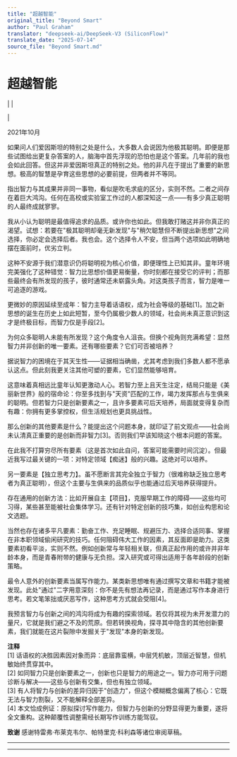 ```yaml
---
title: "超越智能"
original_title: "Beyond Smart"
author: "Paul Graham"
translator: "deepseek-ai/DeepSeek-V3 (SiliconFlow)"
translate_date: "2025-07-14"
source_file: "Beyond Smart.md"
---
```


# 超越智能

| | [](index.html)  

|  

2021年10月  

如果问人们爱因斯坦的特别之处是什么，大多数人会说因为他极其聪明。即便是那些试图给出更复杂答案的人，脑海中首先浮现的恐怕也是这个答案。几年前的我也会如此回答。但这并非爱因斯坦真正的特别之处。他的非凡在于提出了重要的新思想。极高的智慧是孕育这些思想的必要前提，但两者并不等同。  

指出智力与其成果并非同一事物，看似是吹毛求疵的区分，实则不然。二者之间存在着巨大鸿沟。任何在高校或实验室工作过的人都深知这一点——有多少真正聪明的人最终成就寥寥。  

我从小认为聪明是最值得追求的品质。或许你也如此。但我敢打赌这并非你真正的渴望。试想：若要在"极其聪明却毫无新发现"与"稍欠聪慧但不断提出新思想"之间选择，你必定会选择后者。我也会。这个选择令人不安，但当两个选项如此明确地摆在面前时，优劣立判。  

这种不安源于我们潜意识仍将聪明视为核心价值，即便理性上已知其非。童年环境完美强化了这种错觉：智力比思想价值更易衡量，你时刻都在接受它的评判；而那些最终会有所发现的孩子，彼时通常还未崭露头角。对这类孩子而言，智力是唯一可追逐的游戏。  

更微妙的原因延续至成年：智力主导着话语权，成为社会等级的基础[1]。加之新思想的诞生在历史上如此短暂，至今仍属极少数人的领域，社会尚未真正意识到这才是终极目标，而智力仅是手段[2]。  

为何众多聪明人未能有所发现？这个角度令人沮丧。但换个视角则充满希望：显然智力并非创新的唯一要素。还有哪些要素？它们可否被培养？  

据说智力的困境在于其天生性——证据相当确凿，尤其考虑到我们多数人都不愿承认这点。但此刻我更关注其他可塑的要素，它们显然能够培育。  

这意味着真相远比童年认知更激动人心。若智力至上且天生注定，结局只能是《美丽新世界》般的宿命论：你至多找到与"天资"匹配的工作，竭力发挥那点与生俱来的聪明。但若智力只是创新要素之一，且许多要素可后天培养，局面就变得复杂而有趣：你拥有更多掌控权，但生活规划也更具挑战性。  

那么创新的其他要素是什么？能提出这个问题本身，就印证了前文观点——社会尚未认清真正重要的是创新而非智力[3]。否则我们早该知晓这个根本问题的答案。  

在此我不打算穷尽所有要素（这是首次如此自问，答案可能需要时间沉淀）。但最近我写过最关键的一项：对特定领域【痴迷】般的兴趣。这绝对可以培养。  

另一要素是【独立思考力】。虽不愿断言其完全独立于智力（很难称缺乏独立思考者为真正聪明），但这个主要与生俱来的品质似乎也能通过后天培养获得提升。  

存在通用的创新方法：比如开展自主【项目】，克服早期工作的障碍——这些均可习得，某些甚至能被社会集体学习。还有针对特定创新的技巧集，如创业构思和论文选题。  

当然也存在诸多平凡要素：勤奋工作、充足睡眠、规避压力、选择合适同事、掌握在非本职领域偷闲研究的技巧。任何阻碍伟大工作的因素，其反面即是助力。这类要素初看平淡，实则不然。例如创新常与年轻相关联，但真正起作用的或许并非年龄本身，而是青春附带的健康与无负担。深入研究或可得出适用于各年龄段的创新策略。  

最令人意外的创新要素当属写作能力。某类新思想唯有通过撰写文章和书籍才能被发现。此处"通过"二字用意深刻：你不是先有想法再记录，而是通过写作本身进行思考。若文笔笨拙或厌恶写作，这种思考方式就会受阻[4]。  

我预言智力与创新之间的鸿沟将成为有趣的探索领域。若仅将其视为未开发潜力的量尺，它就是我们避之不及的荒原。但若转换视角，探寻其中隐含的其他创新要素，我们就能在这片裂隙中发掘关于"发现"本身的新发现。  

**注释**  
[1] 话语权的决胜因素因对象而异：底层靠蛮横，中层凭机敏，顶层近智慧，但机敏始终贯穿其中。  
[2] 如同智力只是创新要素之一，创新也只是智力的用途之一。智力亦可用于问题诊断与解决——这些与创新有交集，但也有独立领域。  
[3] 有人将智力与创新的差异归因于"创造力"，但这个模糊概念偏离了核心：它既无法与智力割裂，又不能解释全部差异。  
[4] 本文恰成例证：原拟探讨写作能力，但智力与创新的分野显得更为重要，遂将全文重构。这种颠覆性调整需经长期写作训练方能驾驭。  

**致谢** 感谢特雷弗·布莱克韦尔、帕特里克·科利森等诸位审阅草稿。

***  
  
---